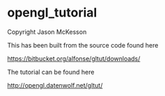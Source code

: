 # opengl_tutorial
Copyright Jason McKesson

This has been built from the source code found here

https://bitbucket.org/alfonse/gltut/downloads/

The tutorial can be found here

http://opengl.datenwolf.net/gltut/
